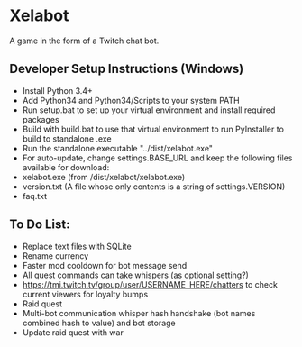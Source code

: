 # Xelabot
A game in the form of a Twitch chat bot.

## Developer Setup Instructions (Windows)
- Install Python 3.4+
- Add Python34 and Python34/Scripts to your system PATH
- Run setup.bat to set up your virtual environment and install required packages
- Build with build.bat to use that virtual environment to run PyInstaller to build to standalone .exe
- Run the standalone executable "../dist/xelabot.exe"
- For auto-update, change settings.BASE_URL and keep the following files available for download:
 - xelabot.exe (from /dist/xelabot/xelabot.exe)
 - version.txt (A file whose only contents is a string of settings.VERSION)
 - faq.txt

## To Do List:
- Replace text files with SQLite
- Rename currency
- Faster mod cooldown for bot message send
- All quest commands can take whispers (as optional setting?)
- https://tmi.twitch.tv/group/user/USERNAME_HERE/chatters to check current viewers for loyalty bumps
- Raid quest
- Multi-bot communication whisper hash handshake (bot names combined hash to value) and bot storage
- Update raid quest with war
